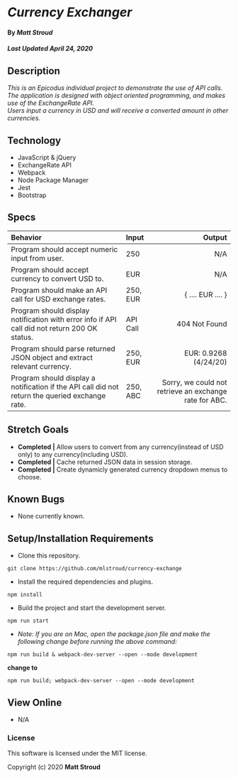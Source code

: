 # _Currency Exchanger_

#### By _**Matt Stroud**_
##### _Last Updated April 24, 2020_

## Description

_This is an Epicodus individual project to demonstrate the use of API calls._  
_The application is designed with object oriented programming, and makes use of the ExchangeRate API._  
_Users input a currency in USD and will receive a converted amount in other currencies._

## Technology
* JavaScript & jQuery
* ExchangeRate API
* Webpack
* Node Package Manager
* Jest
* Bootstrap

## Specs
| Behavior                                                                                        | Input    | Output                                                 |
|:------------------------------------------------------------------------------------------------|:---------|-------------------------------------------------------:|
| Program should accept numeric input from user.                                                  | 250      | N/A                                                    |
| Program should accept currency to convert USD to.                                               | EUR      | N/A                                                    |
| Program should make an API call for USD exchange rates.                                         | 250, EUR | { .... EUR .... }                                      |
| Program should display notification with error info if API call did not return 200 OK status.   | API Call | 404 Not Found                                          |
| Program should parse returned JSON object and extract relevant currency.                        | 250, EUR | EUR: 0.9268 (4/24/20)                                  |
| Program should display a notification if the API call did not return the queried exchange rate. | 250, ABC | Sorry, we could not retrieve an exchange rate for ABC. |


## Stretch Goals
* **Completed |** Allow users to convert from any currency(instead of USD only) to any currency(including USD). 
* **Completed |** Cache returned JSON data in session storage.
* **Completed |** Create dynamicly generated currency dropdown menus to choose.

## Known Bugs
* None currently known.

## Setup/Installation Requirements

* Clone this repository.
```
git clone https://github.com/mlstroud/currency-exchange
```
* Install the required dependencies and plugins.
```
npm install
```
* Build the project and start the development server.
```
npm run start
```
* _Note: If you are on Mac, open the package.json file and make the following change before running the above command:_  
```
npm run build & webpack-dev-server --open --mode development
```
**change to**
```
npm run build; webpack-dev-server --open --mode development
```

## View Online

* N/A

### License

This software is licensed under the MIT license.

Copyright (c) 2020 **Matt Stroud**